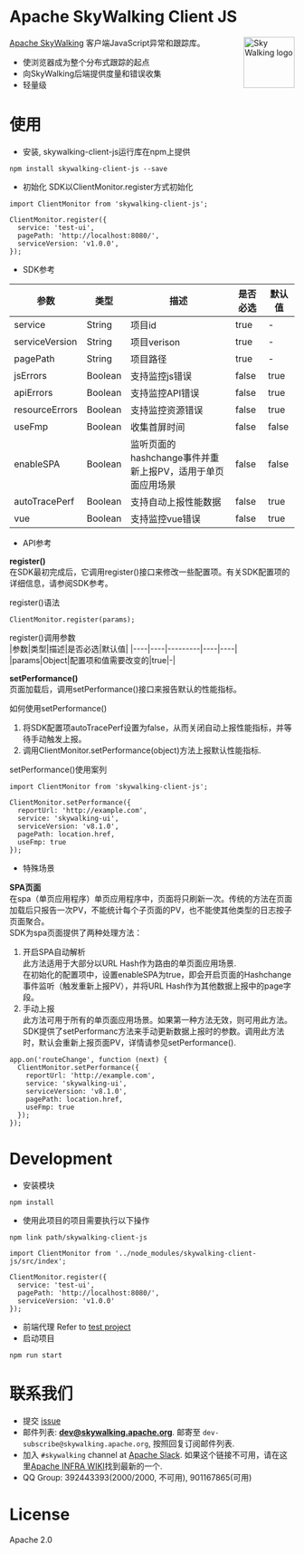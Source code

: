 Apache SkyWalking Client JS
==========

<img src="http://skywalking.apache.org/assets/logo.svg" alt="Sky Walking logo" height="90px" align="right" />

[Apache SkyWalking](https://github.com/apache/skywalking) 客户端JavaScript异常和跟踪库。
- 使浏览器成为整个分布式跟踪的起点
- 向SkyWalking后端提供度量和错误收集
- 轻量级

# 使用
* 安装, skywalking-client-js运行库在npm上提供  
```
npm install skywalking-client-js --save
```
* 初始化
SDK以ClientMonitor.register方式初始化
```
import ClientMonitor from 'skywalking-client-js';
```
```
ClientMonitor.register({
  service: 'test-ui',
  pagePath: 'http://localhost:8080/',
  serviceVersion: 'v1.0.0',
});
```
* SDK参考

|参数|类型|描述|是否必选|默认值|
|----|----|----|----|----|
|service|String|项目id|true|-|
|serviceVersion|String|项目verison|true|-|
|pagePath|String|项目路径|true|-|
|jsErrors|Boolean|支持监控js错误|false|true|
|apiErrors|Boolean|支持监控API错误|false|true|
|resourceErrors|Boolean|支持监控资源错误|false|true|
|useFmp|Boolean|收集首屏时间|false|false|
|enableSPA|Boolean|监听页面的hashchange事件并重新上报PV，适用于单页面应用场景|false|false|
|autoTracePerf|Boolean|支持自动上报性能数据|false|true|
|vue|Boolean|支持监控vue错误|false|true|

* API参考

**register()**  
在SDK最初完成后，它调用register()接口来修改一些配置项。有关SDK配置项的详细信息，请参阅SDK参考。  

register()语法  
```
ClientMonitor.register(params);
```

register()调用参数  
|参数|类型|描述|是否必选|默认值|
|----|----|---------|----|----|
|params|Object|配置项和值需要改变的|true|-|

**setPerformance()**  
页面加载后，调用setPerformance()接口来报告默认的性能指标。  

如何使用setPerformance()  
1. 将SDK配置项autoTracePerf设置为false，从而关闭自动上报性能指标，并等待手动触发上报。  
2. 调用ClientMonitor.setPerformance(object)方法上报默认性能指标.  

setPerformance()使用案列 
```
import ClientMonitor from 'skywalking-client-js';

ClientMonitor.setPerformance({
  reportUrl: 'http://example.com',
  service: 'skywalking-ui',
  serviceVersion: 'v8.1.0',
  pagePath: location.href,
  useFmp: true
});
```
* 特殊场景

**SPA页面**  
在spa（单页应用程序）单页应用程序中，页面将只刷新一次。传统的方法在页面加载后只报告一次PV，不能统计每个子页面的PV，也不能使其他类型的日志按子页面聚合。   
SDK为spa页面提供了两种处理方法：  
1. 开启SPA自动解析  
此方法适用于大部分以URL Hash作为路由的单页面应用场景.  
在初始化的配置项中，设置enableSPA为true，即会开启页面的Hashchange事件监听（触发重新上报PV），并将URL Hash作为其他数据上报中的page字段。   
2. 手动上报  
此方法可用于所有的单页面应用场景。如果第一种方法无效，则可用此方法。  
SDK提供了setPerformanc方法来手动更新数据上报时的参数。调用此方法时，默认会重新上报页面PV，详情请参见setPerformance().  
```
app.on('routeChange', function (next) {
  ClientMonitor.setPerformance({
    reportUrl: 'http://example.com',
    service: 'skywalking-ui',
    serviceVersion: 'v8.1.0',
    pagePath: location.href,
    useFmp: true
  });
});   
```

# Development
* 安装模块
```
npm install
```
* 使用此项目的项目需要执行以下操作  

```
npm link path/skywalking-client-js
```
```
import ClientMonitor from '../node_modules/skywalking-client-js/src/index';

ClientMonitor.register({
  service: 'test-ui',
  pagePath: 'http://localhost:8080/',
  serviceVersion: 'v1.0.0'
});
```
* 前端代理
Refer to [test project](https://github.com/SkyAPMTest/skywalking-client-test)
* 启动项目
```
npm run start
```

# 联系我们
* 提交 [issue](https://github.com/apache/skywalking/issues)
* 邮件列表: **dev@skywalking.apache.org**. 邮寄至 `dev-subscribe@skywalking.apache.org`, 按照回复订阅邮件列表.
* 加入 `#skywalking` channel at [Apache Slack](https://join.slack.com/t/the-asf/shared_invite/enQtNzc2ODE3MjI1MDk1LTAyZGJmNTg1NWZhNmVmOWZjMjA2MGUyOGY4MjE5ZGUwOTQxY2Q3MDBmNTM5YTllNGU4M2QyMzQ4M2U4ZjQ5YmY). 如果这个链接不可用，请在这里[Apache INFRA WIKI](https://cwiki.apache.org/confluence/display/INFRA/Slack+Guest+Invites)找到最新的一个.
* QQ Group: 392443393(2000/2000, 不可用), 901167865(可用)

# License
Apache 2.0
